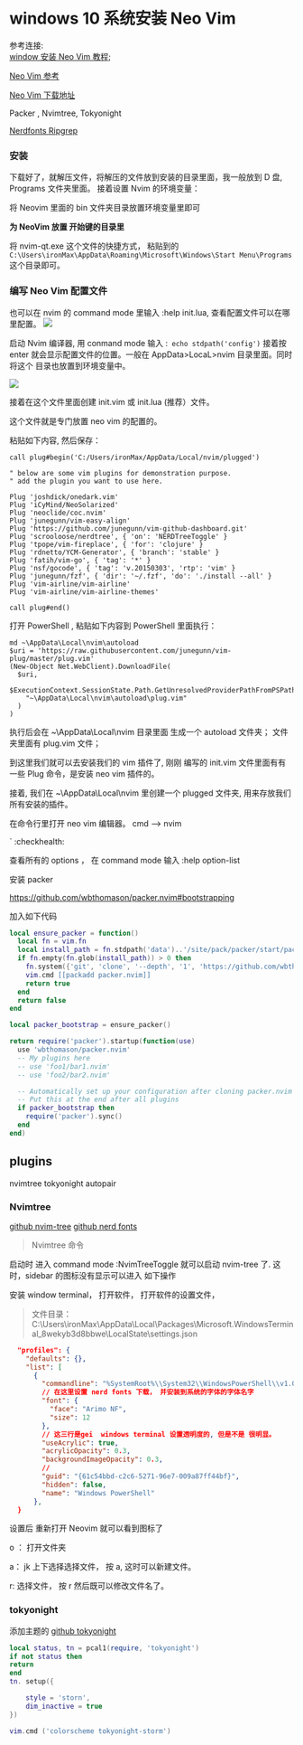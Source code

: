# windows 10 系统安装 Neo Vim

参考连接:  
[window 安装 Neo Vim 教程](https://dev.to/ritikadas/using-neovim-as-an-effortless-way-to-edit-code-installation-and-setup-guide-for-windows-10-5dhc#:~:text=You%20can%20now%20open%20Neovim,Enter%20for%20the%20same%20result.&text=Boom!);

[Neo Vim 参考](https://github.com/bryant-video/neovim-tutorial)

[Neo Vim 下载地址](https://neovim.io/)

Packer , Nvimtree, Tokyonight

[ Nerdfonts ](https://www.nerdfonts.com/)
[ Ripgrep ](https://github.com/BurntSushi/ripgrep)

### 安装

下载好了，就解压文件，将解压的文件放到安装的目录里面，我一般放到 D 盘, Programs 文件夹里面。 接着设置 Nvim 的环境变量：

将 Neovim 里面的 bin 文件夹目录放置环境变量里即可

**为 NeoVim 放置 开始键的目录里**

将 nvim-qt.exe 这个文件的快捷方式， 粘贴到的
`C:\Users\ironMax\AppData\Roaming\Microsoft\Windows\Start Menu\Programs`
这个目录即可。

### 编写 Neo Vim 配置文件

也可以在 nvim 的 command mode 里输入 :help init.lua, 查看配置文件可以在哪里配置。
<img src="./vimConfigFilePath.png"/>

启动 Nvim 编译器, 用 conmand mode 输入 :` echo stdpath('config')` 接着按 enter 就会显示配置文件的位置。一般在 AppData>LocaL>nvim 目录里面。同时将这个 目录也放置到环境变量中。

<img src="./envVar.png"/>

接着在这个文件里面创建 init.vim 或 init.lua (推荐）文件。

这个文件就是专门放置 neo vim 的配置的。

粘贴如下内容, 然后保存：

```
call plug#begin('C:/Users/ironMax/AppData/Local/nvim/plugged')

" below are some vim plugins for demonstration purpose.
" add the plugin you want to use here.

Plug 'joshdick/onedark.vim'
Plug 'iCyMind/NeoSolarized'
Plug 'neoclide/coc.nvim'
Plug 'junegunn/vim-easy-align'
Plug 'https://github.com/junegunn/vim-github-dashboard.git'
Plug 'scrooloose/nerdtree', { 'on': 'NERDTreeToggle' }
Plug 'tpope/vim-fireplace', { 'for': 'clojure' }
Plug 'rdnetto/YCM-Generator', { 'branch': 'stable' }
Plug 'fatih/vim-go', { 'tag': '*' }
Plug 'nsf/gocode', { 'tag': 'v.20150303', 'rtp': 'vim' }
Plug 'junegunn/fzf', { 'dir': '~/.fzf', 'do': './install --all' }
Plug 'vim-airline/vim-airline'
Plug 'vim-airline/vim-airline-themes'

call plug#end()

```

打开 PowerShell , 粘贴如下内容到 PowerShell 里面执行：

```
md ~\AppData\Local\nvim\autoload
$uri = 'https://raw.githubusercontent.com/junegunn/vim-plug/master/plug.vim'
(New-Object Net.WebClient).DownloadFile(
  $uri,
  $ExecutionContext.SessionState.Path.GetUnresolvedProviderPathFromPSPath(
    "~\AppData\Local\nvim\autoload\plug.vim"
  )
)
```

执行后会在 ~\AppData\Local\nvim 目录里面 生成一个 autoload 文件夹； 文件夹里面有 plug.vim 文件；

到这里我们就可以去安装我们的 vim 插件了, 刚刚 编写的 init.vim 文件里面有有一些 Plug 命令，是安装 neo vim 插件的。

接着, 我们在 ~\AppData\Local\nvim 里创建一个 plugged 文件夹, 用来存放我们所有安装的插件。

在命令行里打开 neo vim 编辑器。 cmd --> nvim

`
:checkhealth:

查看所有的 options ， 在 command mode 输入 :help option-list

安装 packer

https://github.com/wbthomason/packer.nvim#bootstrapping

加入如下代码

```lua
local ensure_packer = function()
  local fn = vim.fn
  local install_path = fn.stdpath('data')..'/site/pack/packer/start/packer.nvim'
  if fn.empty(fn.glob(install_path)) > 0 then
    fn.system({'git', 'clone', '--depth', '1', 'https://github.com/wbthomason/packer.nvim', install_path})
    vim.cmd [[packadd packer.nvim]]
    return true
  end
  return false
end

local packer_bootstrap = ensure_packer()

return require('packer').startup(function(use)
  use 'wbthomason/packer.nvim'
  -- My plugins here
  -- use 'foo1/bar1.nvim'
  -- use 'foo2/bar2.nvim'

  -- Automatically set up your configuration after cloning packer.nvim
  -- Put this at the end after all plugins
  if packer_bootstrap then
    require('packer').sync()
  end
end)

```

## plugins

nvimtree
tokyonight
autopair

### Nvimtree

[github nvim-tree](https://github.com/nvim-tree/nvim-tree.lua)
[github nerd fonts](https://github.com/ryanoasis/nerd-fonts)

> Nvimtree 命令

启动时 进入 command mode :NvimTreeToggle 就可以启动 nvim-tree 了. 这时，sidebar 的图标没有显示可以进入 如下操作

安装 window terminal， 打开软件， 打开软件的设置文件，

> 文件目录：
> C:\Users\ironMax\AppData\Local\Packages\Microsoft.WindowsTerminal_8wekyb3d8bbwe\LocalState\settings.json

```json
  "profiles": {
    "defaults": {},
    "list": [
      {
        "commandline": "%SystemRoot%\\System32\\WindowsPowerShell\\v1.0\\powershell.exe",
        // 在这里设置 nerd fonts 下载， 并安装到系统的字体的字体名字
        "font": {
          "face": "Arimo NF",
          "size": 12
        },
        // 这三行是gei  windows terminal 设置透明度的, 但是不是 很明显。
        "useAcrylic": true,
        "acrylicOpacity": 0.3,
        "backgroundImageOpacity": 0.3,
        //
        "guid": "{61c54bbd-c2c6-5271-96e7-009a87ff44bf}",
        "hidden": false,
        "name": "Windows PowerShell"
      },
  }
```

设置后 重新打开 Neovim 就可以看到图标了

o ： 打开文件夹

a： jk 上下选择选择文件， 按 a, 这时可以新建文件。

r: 选择文件， 按 r 然后既可以修改文件名了。

### tokyonight

添加主题的
[github tokyonight](https://github.com/folke/tokyonight.nvim)

```lua
local status, tn = pcal1(require, 'tokyonight')
if not status then
return
end
tn. setup({

    style = 'storn',
    dim_inactive = true
})

vim.cmd ('colorscheme tokyonight-storm')
```
